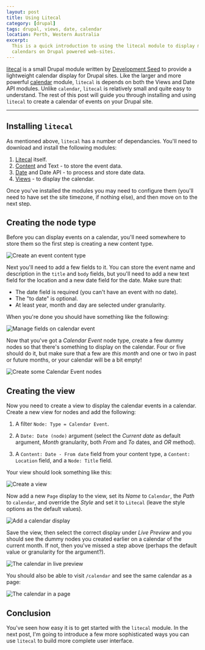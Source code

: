 ```yaml
---
layout: post
title: Using Litecal
category: [drupal]
tags: drupal, views, date, calendar
location: Perth, Western Australia
excerpt: 
  This is a quick introduction to using the litecal module to display month
  calendars on Drupal powered web-sites.
---
```


[litecal][litecal] is a small Drupal module written by [Development Seed][ds]
to provide a lightweight calendar display for Drupal sites. Like the larger 
and more powerful [calendar][calendar] module, `litecal` is depends on both
the Views and Date API modules. Unlike `calendar`, `litecal` is relatively 
small and quite easy to understand. The rest of this post will guide you 
through installing and using `litecal` to create a calendar of events on 
your Drupal site.

[litecal]: http://code.developmentseed.org/litecal/node/285
[ds]: http://www.developmentseed.org/
[calendar]: http://drupal.org/project/calendar

----

## Installing `litecal`

As mentioned above, `litecal` has a number of dependancies. You'll need to 
download and install the following modules:

1. [Litecal][litecal] itself.
2. [Content][cck] and Text - to store the event data.
3. [Date][date] and Date API - to process and store date data.
4. [Views][views] - to display the calendar.

[views]: http://drupal.org/project/views
[date]: http://drupal.org/project/date
[cck]: http://drupal.org/project/cck

Once you've installed the modules you may need to configure them (you'll need
to have set the site timezone, if nothing else), and then move on to the next 
step.

## Creating the node type

Before you can display events on a calendar, you'll need somewhere to store
them so the first step is creating a new content type. 

![Create an event content type](/files/files/2010/07/litecal-event-type.jpg)

Next you'll need to add a few fields to it. You can store the event name and
description in the `title` and `body` fields, but you'll need to add a new
text field for the location and a new date field for the date. Make sure that:

* The date field is required (you can't have an event with no date).
* The "to date" is optional.
* At least year, month and day are selected under granularity.

When you're done you should have something like the following:

![Manage fields on calendar event](/files/files/2010/07/litecal-type-fields.jpg)

Now that you've got a *Calendar Event* node type, create a few dummy nodes so
that there's something to display on the calendar. Four or five should do it,
but make sure that a few are *this month* and one or two in past or future
months, or your calendar will be a bit empty!

![Create some Calendar Event nodes](/files/files/2010/07/litecal-create-nodes.jpg)

## Creating the view

Now you need to create a view to display the calendar events in a calendar.
Create a new view for nodes and add the following:

1. A filter `Node: Type = Calendar Event`.

2. A `Date: Date (node)` argument (select the *Current date* as default 
   argument, *Month* granularity, both *From* and *To* dates, and *OR* 
   method).

3. A `Content: Date - From date` field from your content type, a `Content: 
   Location` field, and a `Node: Title` field.
   
Your view should look something like this:

![Create a view](/files/files/2010/07/litecal-create-view.jpg)

Now add a new `Page` display to the view, set its *Name* to `Calendar`, the
*Path* to `calendar`, and override the *Style* and set it to `Litecal` (leave
the style options as the default values).

![Add a calendar display](/files/files/2010/07/litecal-calendar-display.jpg)

Save the view, then select the correct display under *Live Preview* and you
should see the dummy nodes you created earlier on a calendar of the current
month. If not, then you've missed a step above (perhaps the default value or 
granularity for the argument?).

![The calendar in live preview](/files/files/2010/07/litecal-preview.jpg)

You should also be able to visit `/calendar` and see the same calendar as a
page:

![The calendar in a page](/files/files/2010/07/litecal-calendar-page.jpg)

## Conclusion

You've seen how easy it is to get started with the `litecal` module. In the
next post, I'm going to introduce a few more sophisticated ways you can use
`litecal` to build more complete user interface.
